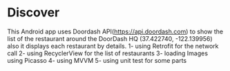 # Discover
This Android app uses Doordash API(https://api.doordash.com) to show the list of the restaurant around the DoorDash HQ (37.422740, -122.139956) also it displays each restaurant by details.
1- using Retrofit for the network call
2- using RecyclerView for the list of restaurants
3- loading Images using Picasso
4- using MVVM
5- using unit test for some parts
